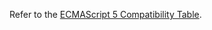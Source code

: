 Refer to the [ECMAScript 5 Compatibility Table][es_comp_table-5].

[es_comp_table-5]: http://kangax.github.io/compat-table/es5/
